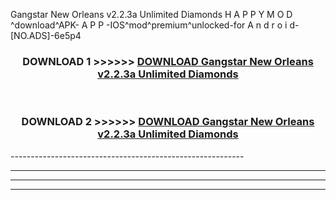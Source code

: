  Gangstar New Orleans v2.2.3a Unlimited Diamonds  H A P P Y M O D ^download^APK- A P P -IOS^mod^premium^unlocked-for A n d r o i d-[NO.ADS]-6e5p4



<div align="center">

<h3>DOWNLOAD 1 >>>>>> <a href="https://en-mod.web.app/?en= Gangstar New Orleans v2.2.3a Unlimited Diamonds ">DOWNLOAD Gangstar New Orleans v2.2.3a Unlimited Diamonds  </a></h3><br>

<h3>DOWNLOAD 2 >>>>>> <a href="https://en-mod.web.app/?en= Gangstar New Orleans v2.2.3a Unlimited Diamonds ">DOWNLOAD Gangstar New Orleans v2.2.3a Unlimited Diamonds  </a></h3>

</div>
----------------------------------------------------------

----------------------------------------------------------

----------------------------------------------------------

----------------------------------------------------------



